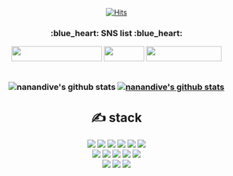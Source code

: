 


<!-- contact -->
<div align=center>

[![Hits](https://hits.seeyoufarm.com/api/count/incr/badge.svg?url=https%3A%2F%2Fgithub.com%2Fnanandive&count_bg=%23E7B2D9&title_bg=%23CBB3FF&icon=&icon_color=%23E7E7E7&title=hits&edge_flat=false)](https://github.com/nanandive)
 </div>

<!--<div align=center><h1>👋 Hi, I’m @nanandive </h1></div>-->

<h3 align='center'>:blue_heart: SNS list :blue_heart:</p>
<p align='center'>
<a href="https://github.com/nananjadive" target="_blank"><img src="https://img.shields.io/badge/My Study (study account)-FF9E0F?style=flat-square&logo=Apache&logoColor=white" width = 180px height = 30px/></a>
<a href="https://nananja.tistory.com/" target="_blank"><img src="https://img.shields.io/badge/Blog-E4405F?style=flat-square&logo=Tistory&logoColor=yellow" width = 80px height = 30px/></a>
<!-- <a href="https://www.facebook.com/gomdorij" target="_blank"><img src="https://img.shields.io/badge/Facebook-1877F2?style=flat-square&logo=Facebook&logoColor=white" width = 120px height = 30px/></a>
<a href="https://www.instagram.com/diverser_jang" target="_blank"><img src="https://img.shields.io/badge/Instagram-E4405F?style=flat-square&logo=Instagram&logoColor=white"  width = 120px height = 30px/></a> -->
<a href="https://velog.io/@nananjavadive" target="_blank"><img src="https://img.shields.io/badge/daily dictionary-9999FF?style=flat-square&logo=Vimeo&logoColor=white"  width = 150px height = 30px/></a>
<!-- [![Velog's GitHub stats](https://velog-readme-stats.vercel.app/api/list?name=nananjadive)](https://velog.io/@nananjadive)  -->


<br>
 <br>

<!-- 통계 -->
![nanandive's github stats](https://github-readme-stats.vercel.app/api?username=nanandive&show_icons=true&theme=radical) 
[![nanandive's github stats](https://github-readme-stats.vercel.app/api/top-langs/?username=nanandive&show_icons=true&hide_border=true&title_color=004386&icon_color=004386&layout=compact)](https://github.com/nanandive)


<!-- 기술 스택 -->
<div align=center><h2>✍ stack </h2></div>
<img src="https://img.shields.io/badge/JAVA-007396?style=for-the-badge&logo=java&logoColor=white">
<img src="https://img.shields.io/badge/Spring-6DB33F?style=for-the-badge&logo=Spring&logoColor=white">
<img src="https://img.shields.io/badge/node.js-339933?style=for-the-badge&logo=node.js&logoColor=black">

<img src="https://img.shields.io/badge/oracle-F80000?style=for-the-badge&logo=oracle&logoColor=white">
<img src="https://img.shields.io/badge/mysql-4479A1?style=for-the-badge&logo=mysql&logoColor=white">
<img src="https://img.shields.io/badge/mariaDB-003545?style=for-the-badge&logo=mariaDB&logoColor=white">
<br>
<img src="https://img.shields.io/badge/react-61DAFB?style=for-the-badge&logo=react&logoColor=black">
<img src="https://img.shields.io/badge/javascript-F7DF1E?style=for-the-badge&logo=javascript&logoColor=black">
<!-- <img src="https://img.shields.io/badge/jquery-0769AD?style=for-the-badge&logo=jquery&logoColor=white">
 -->
<img src="https://img.shields.io/badge/html-E34F26?style=for-the-badge&logo=html5&logoColor=white">
<img src="https://img.shields.io/badge/css-1572B6?style=for-the-badge&logo=css3&logoColor=white">
<img src="https://img.shields.io/badge/bootstrap-7952B3?style=for-the-badge&logo=bootstrap&logoColor=white">
<!-- <img src="https://img.shields.io/badge/vue.js-4FC08D?style=for-the-badge&logo=vue.js&logoColor=white"> -->
<br>
<img src="https://img.shields.io/badge/github-181717?style=for-the-badge&logo=github&logoColor=white">
<img src="https://img.shields.io/badge/linux-FCC624?style=for-the-badge&logo=linux&logoColor=black">
<img src="https://img.shields.io/badge/apache tomcat-F8DC75?style=for-the-badge&logo=apachetomcat&logoColor=black">
<!--<img src="https://img.shields.io/badge/aws-232F3E?style=for-the-badge&logo=amazonaws&logoColor=white"> -->


 
<!-- [![trophy](https://github-profile-trophy.vercel.app/?username=nananjadive&row=1)](https://github.com/ryo-ma/github-profile-trophy) -->

